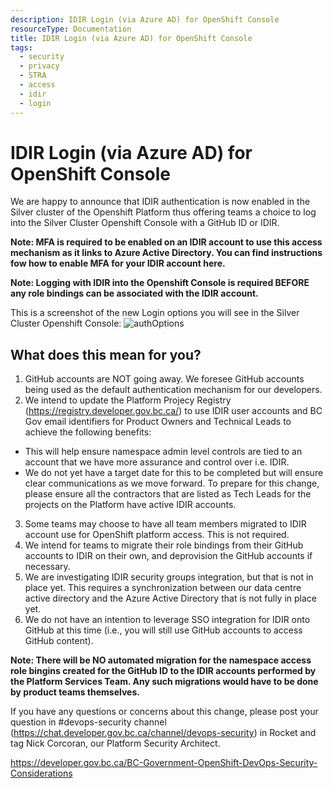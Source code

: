 ```yaml
---
description: IDIR Login (via Azure AD) for OpenShift Console
resourceType: Documentation
title: IDIR Login (via Azure AD) for OpenShift Console
tags:
  - security
  - privacy
  - STRA
  - access
  - idir
  - login
---
```


# IDIR Login (via Azure AD) for OpenShift Console

We are happy to announce that IDIR authentication is now enabled in the Silver cluster of the Openshift Platform thus offering teams a choice to log into the Silver Cluster Openshift Console with a GitHub ID or IDIR.

**Note:  MFA is required to be enabled on an IDIR account to use this access mechanism as it links to Azure Active Directory. You can find instructions fow how to enable MFA for your IDIR account here.**

**Note: Logging with IDIR into the Openshift Console is required BEFORE any role bindings can be associated with the IDIR account.**

This is a screenshot of the new Login options you will see in the Silver Cluster Openshift Console:
![authOptions](https://user-images.githubusercontent.com/53879638/146621070-6d473a3d-289c-400e-86a7-947732441fac.png)



## What does this mean for you?
1. GitHub accounts are NOT going away.  We foresee GitHub accounts being used as the default authentication mechanism for our developers.
2. We intend to update the Platform Projecy Registry (https://registry.developer.gov.bc.ca/) to use IDIR user accounts and BC Gov email identifiers for Product Owners and Technical Leads to achieve the following benefits: 
- This will help ensure namespace admin level controls are tied to an account that we have more assurance and control over i.e. IDIR.
- We do not yet have a target date for this to be completed but will ensure clear communications as we move forward. To prepare for this change, please ensure all the contractors that are listed as Tech Leads for the projects on the Platform have active IDIR accounts.
3. Some teams may choose to have all team members migrated to IDIR account use for OpenShift platform access.  This is not required. 
4. We intend for teams to migrate their role bindings from their GitHub accounts to IDIR on their own, and deprovision the GitHub accounts if necessary.
5. We are investigating IDIR security groups integration, but that is not in place yet.  This requires a synchronization between our data centre active directory and the Azure Active Directory that is not fully in place yet.
6. We do not have an intention to leverage SSO integration for IDIR onto GitHub at this time (i.e., you will still use GitHub accounts to access GitHub content).


**Note: There will be NO automated migration for the namespace access role bingins created for the GitHub ID to the IDIR accounts performed by the Platform Services Team. Any such migrations would have to be done by product teams themselves.**


If you have any questions or concerns about this change, please post your question in #devops-security channel (https://chat.developer.gov.bc.ca/channel/devops-security) in Rocket and tag Nick Corcoran, our Platform Security Architect.


https://developer.gov.bc.ca/BC-Government-OpenShift-DevOps-Security-Considerations
